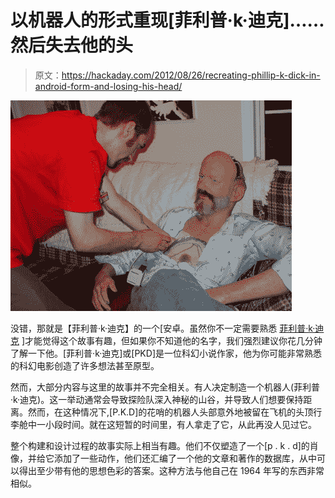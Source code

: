 # 以机器人的形式重现[菲利普·k·迪克]……然后失去他的头

> 原文：<https://hackaday.com/2012/08/26/recreating-phillip-k-dick-in-android-form-and-losing-his-head/>

[![](img/99902952ad261dde3bf60a47ec19c040.png "pkda")](http://hackaday.com/wp-content/uploads/2012/08/pkda.png)

没错，那就是【菲利普·k·迪克】的一个[安卓。虽然你不一定需要熟悉[](http://www.amazon.com/exec/obidos/ASIN/0805095519/boingboing) [菲利普·k·迪克](http://en.wikipedia.org/wiki/Philip_K._Dick) ]才能觉得这个故事有趣，但如果你不知道他的名字，我们强烈建议你花几分钟了解一下他。[菲利普·k·迪克]或[PKD]是一位科幻小说作家，他为你可能非常熟悉的科幻电影创造了许多想法甚至原型。

然而，大部分内容与这里的故事并不完全相关。有人决定制造一个机器人(菲利普·k·迪克)。这一举动通常会导致探险队深入神秘的山谷，并导致人们想要保持距离。然而，在这种情况下,[P.K.D]的花哨的机器人头部意外地被留在飞机的头顶行李舱中一小段时间。就在这短暂的时间里，有人拿走了它，从此再没人见过它。

整个构建和设计过程的故事实际上相当有趣。他们不仅塑造了一个[p . k . d]的肖像，并给它添加了一些动作，他们还汇编了一个他的文章和著作的数据库，从中可以得出至少带有他的思想色彩的答案。这种方法与他自己在 1964 年写的东西非常相似。